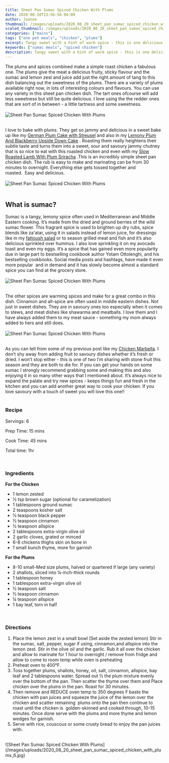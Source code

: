 ```yaml
---
title: Sheet Pan Sumac Spiced Chicken With Plums
date: 2020-08-20T23:56:56-04:00
author: Joanne
thumbnail: /images/uploads/2020_08_20_sheet_pan_sumac_spiced_chicken_with_plums_1.jpg
scaled_thumbnail: /images/uploads/2020_08_20_sheet_pan_sumac_spiced_chicken_with_plums_0.jpg
categories: ["mains"]
tags: ["one pot meals", "chicken", "plums"]
excerpt: Tangy sweet with a hint of warm spice - this is one delicious sheet-pan chicken dish 
keywords: ["sumac meals", "spiced chicken"]
description: Tangy sweet with a hint of warm spice - this is one delicious sheet-pan chicken dish 
---
```


The plums and spices combined make a simple roast chicken a fabulous one. The plums give the meat a delicious fruity, sticky flavour and the sumac and lemon zest and juice add just the right amount of tang to this dish balancing out the sweetness of the plums. There are a variety of plums available right now, in lots of interesting colours and flavours. You can use any variety in this sheet pan chicken dish. The tart ones ofcourse will add less sweetness but still be quite delicious. I love using the the redder ones that are sort of in between - a little tartness and some sweetness.  
</br>
</br>
![Sheet Pan Sumac Spiced Chicken With Plums](/images/uploads/2020_08_20_sheet_pan_sumac_spiced_chicken_with_plums_2.jpg)
</br>
</br>

I love to bake with plums. They get so jammy and delicious in a sweet bake up like my [German Plum Cake with Streusel](https://www.oliveandmango.com/german-plum-cake-with-streusel-pflaumenkuchen/) and also in my [Lemony Plum And Blackberry Upside Down Cake](https://www.oliveandmango.com/lemony-plum-and-blackberry-upside-down-cake/) . Roasting them really heightens their subtle taste and turns them into a sweet, sour and savoury jammy chutney that is so nice to eat with this roasted chicken and even with my [Slow Roasted Lamb With Plum Sriracha](https://www.oliveandmango.com/slow-roasted-lamb-with-plum-sriracha/) .This is an incredibly simple sheet pan chicken dish. The rub is easy to make and marinating can be from 30 minutes to overnight. Everything else gets tossed together and roasted.  Easy and delicious. 
</br>
</br>
![Sheet Pan Sumac Spiced Chicken With Plums](/images/uploads/2020_08_20_sheet_pan_sumac_spiced_chicken_with_plums_3.jpg)
</br>
</br>

## What is sumac?
Sumac is a tangy, lemony spice often used in Mediterranean and Middle Eastern cooking. It’s made from the dried and ground berries of the wild sumac flower. This fragrant spice is used to brighten up dry rubs, spice blends like za'atar, using it in salads instead of lemon juice, for dressings like in my [fattoush salad](https://www.oliveandmango.com/fattoush-with-quinoa-zaatar-crisps/) or to season grilled meat and fish and it’s also delicious sprinkled over hummus. I also love sprinkling it on my avocado toast and even my eggs. 
It’s a spice that has gained even more popularity due in large part to bestselling cookbook author Yotam Ottolenghi, and his bestselling cookbooks. Social media posts and hashtags, have made it even more popular  and in demand and it has slowly become almost a standard spice you can find at the grocery store. 
</br>
</br>
![Sheet Pan Sumac Spiced Chicken With Plums](/images/uploads/2020_08_20_sheet_pan_sumac_spiced_chicken_with_plums_4.jpg)
</br>
</br>

The other spices are warming spices and make for a great combo in this dish. Cinnamon and all-spice are often used in middle eastern dishes. Not just in sweet dishes. They are in savoury ones too especially when it comes to stews, and meat dishes like shawarma and meatballs. I love them and I have always added them to my meat sauce - something my mom always added to hers and still does. 
</br>
</br>
![Sheet Pan Sumac Spiced Chicken With Plums](/images/uploads/2020_08_20_sheet_pan_sumac_spiced_chicken_with_plums_5.jpg)
</br>
</br>

As you can tell from some of my previous post like my [Chicken Marbella](https://www.oliveandmango.com/chicken-marbella/). I don’t shy away from adding fruit to savoury dishes whether it’s fresh or dried. I won’t stop either - this is one of two I’m sharing with stone fruit this season and they are both to die for. If you can get your hands on some sumac I strongly recommend grabbing some and making this and also enjoying it in so many other ways that I mentioned about. It’s always nice to expand the palate and try new spices - keeps things fun and fresh in the kitchen and you can add another great way to cook your chicken. If you love savoury with a touch of sweet you will love this one!!
</br>
</br>

### Recipe

Servings: <span itemprop="recipeYield">6

Prep Time: <meta itemprop="prepTime" content="PT15M">15 mins  

Cook Time: <meta itemprop="cookTime" content="PT45M">45 mins

Total time: 1hr  
  
</br>

### Ingredients

__For the Chicken__

* <span itemprop="recipeIngredient">1 lemon zested </span>
* <span itemprop="recipeIngredient">&frac12; tsp brown sugar (optional for caramelization) </span>
* <span itemprop="recipeIngredient">1 tablespoons ground sumac </span>
* <span itemprop="recipeIngredient">2 teaspoons kosher salt </span>
* <span itemprop="recipeIngredient">&frac12; teaspoon black pepper </span>
* <span itemprop="recipeIngredient">&frac12; teaspoon cinnamon</span>
* <span itemprop="recipeIngredient">&frac12; teaspoon allspice </span>
* <span itemprop="recipeIngredient">2 tablespoons extra-virgin olive oil</span>
* <span itemprop="recipeIngredient">2 garlic cloves, grated or minced</span>
* <span itemprop="recipeIngredient">6-8 chickens thighs skin on bone in</span>
* <span itemprop="recipeIngredient">1 small bunch thyme, more for garnish</span>

__For the Plums__

* <span itemprop="recipeIngredient">8-10 small-Med size plums, halved or quartered if large (any variety) </span>
* <span itemprop="recipeIngredient">2 shallots, sliced into ¼-inch-thick rounds </span>
* <span itemprop="recipeIngredient">1 tablespoon honey </span>
* <span itemprop="recipeIngredient">1 tablespoon extra-virgin olive oil </span>
* <span itemprop="recipeIngredient">½ teaspoon salt</span>
* <span itemprop="recipeIngredient">½ teaspoon cinnamon</span>
* <span itemprop="recipeIngredient">¼ teaspoon allspice</span>
* <span itemprop="recipeIngredient">1 bay leaf, torn in half</span>

</br>

### Directions

1. Place the lemon zest in a small bowl (Set aside the zested lemon) Stir in the sumac, salt, pepper, sugar if using, cinnamon,and allspice into the lemon zest. Stir in the olive oil and the garlic. Rub it all over the chicken and allow to marinate for 1 hour to overnight / remove from fridge and allow to come to room temp while oven is preheating 
1. Preheat oven to 400°F.
1. Toss together plums, shallots, honey, oil, salt, cinnamon, allspice, bay leaf and 2 tablespoons water. Spread out &frac12; the plum mixture evenly over the bottom of the pan. Then scatter the thyme over them and Place chicken over the plums in the pan. Roast for 30 minutes. 
1. Then remove and REDUCE oven temp to 350 degrees F baste the chicken with pan juices and squeeze the juice of the lemon over the chicken and scatter remaining  plums onto the pan then continue to roast until the chicken is  golden-skinned and cooked through, 10-15 minutes. Once done serve with the plums and more thyme and lemon wedges for garnish.
1. Serve with rice, couscous or some crusty bread to enjoy the pan juices with.

</br>
![Sheet Pan Sumac Spiced Chicken With Plums](/images/uploads/2020_08_20_sheet_pan_sumac_spiced_chicken_with_plums_6.jpg)